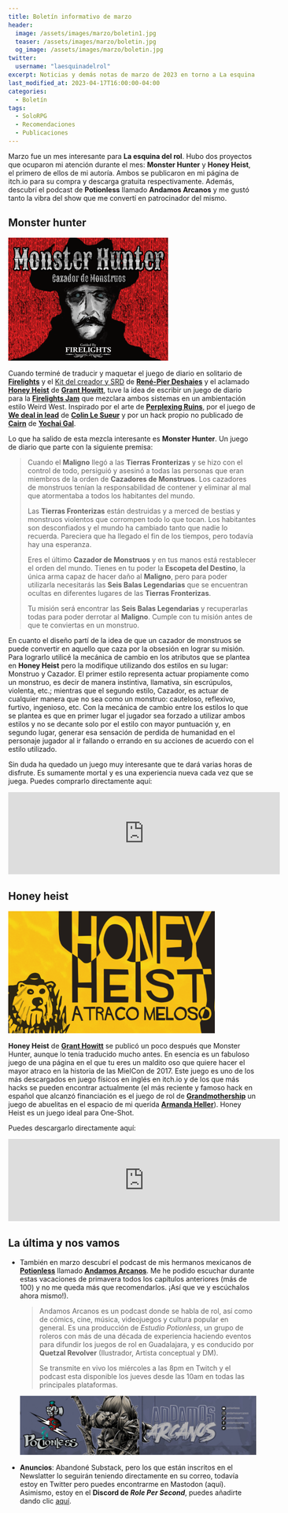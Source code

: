 ```yaml
---
title: Boletín informativo de marzo
header:
  image: /assets/images/marzo/boletin1.jpg
  teaser: /assets/images/marzo/boletin.jpg
  og_image: /assets/images/marzo/boletin.jpg
twitter:
  username: "laesquinadelrol"
excerpt: Noticias y demás notas de marzo de 2023 en torno a La esquina del rol
last_modified_at: 2023-04-17T16:00:00-04:00
categories:
  - Boletín
tags:
  - SoloRPG
  - Recomendaciones
  - Publicaciones
---
```


Marzo fue un mes interesante para **La esquina del rol**. Hubo dos proyectos que ocuparon mi atención durante el mes: **Monster Hunter** y **Honey Heist**, el primero de ellos de mi autoría. Ambos se publicaron en mi página de itch.io para su compra y descarga gratuita respectivamente. Además, descubrí el podcast de **Potionless** llamado **Andamos Arcanos** y me gustó tanto la vibra del show que me convertí en patrocinador del mismo.

## Monster hunter

<img src="/assets/images/marzo/monsterhunter.png" style="zoom:50%;" />



Cuando terminé de traducir y maquetar el juego de diario en solitario de **[Firelights](https://fari-rpgs.itch.io/firelights)** y el [Kit del creador y SRD](https://laesquinadelrol.itch.io/firelights-es) de [**René-Pier Deshaies**](https://twitter.com/RPDeshaies) y el aclamado **[Honey Heist](https://laesquinadelrol.itch.io/honeyheist)** de **[Grant Howitt](https://twitter.com/gshowitt)**, tuve la idea de escribir un juego de diario para la **[Firelights Jam]()** que mezclara ambos sistemas en un ambientación estilo Weird West. Inspirado por el arte de **[Perplexing Ruins](https://perplexingruins.itch.io/)**, por el juego de [**We deal in lead**](https://byodinsbeardrpg.itch.io/we-deal-in-lead) de **[Colin Le Sueur](https://twitter.com/ByOdinsBeardRPG)** y por un hack propio no publicado de **[Cairn](https://laesquinadelrol.itch.io/cairn-es)** de **[Yochai Gal](https://twitter.com/yochaigal1)**. 

Lo que ha salido de esta mezcla interesante es **Monster Hunter**. Un juego de diario que parte con la siguiente premisa:

> Cuando el **Maligno** llegó a las **Tierras Fronterizas** y se hizo con el control de todo, persiguió y asesinó a todas las personas que eran miembros de la orden de **Cazadores de Monstruos**. Los cazadores de monstruos tenían la responsabilidad de contener y eliminar al mal que atormentaba a todos los habitantes del mundo.
>
> Las **Tierras Fronterizas** están destruidas y a merced de bestias y monstruos violentos que corrompen todo lo que tocan. Los habitantes son desconfiados y el mundo ha cambiado tanto que nadie lo recuerda. Pareciera que ha llegado el fin de los tiempos, pero todavía hay una esperanza. 
>
> Eres el último **Cazador de Monstruos** y en tus manos está restablecer el orden del mundo. Tienes en tu poder la **Escopeta del Destino**, la única arma capaz de hacer daño al **Maligno**, pero para poder utilizarla necesitarás las **Seis Balas Legendarias** que se encuentran ocultas en diferentes lugares de las **Tierras Fronterizas**.
>
> Tu misión será encontrar las **Seis Balas Legendarias** y recuperarlas todas para poder derrotar al **Maligno**. Cumple con tu misión antes de que te conviertas en un monstruo.   
>

En cuanto el diseño partí de la idea de que un cazador de monstruos se puede convertir en aquello que caza por la obsesión en lograr su misión. Para lograrlo utilicé la mecánica de cambio en los atributos que se plantea en **Honey Heist** pero la modifique utilizando dos estilos en su lugar: Monstruo y Cazador. El primer estilo representa actuar propiamente como un monstruo, es decir de manera instintiva, llamativa, sin escrúpulos, violenta, etc.; mientras que el segundo estilo, Cazador, es actuar de cualquier manera que no sea como un monstruo: cauteloso, reflexivo, furtivo, ingenioso, etc. Con la mecánica de cambio entre los estilos lo que se plantea es que en primer lugar el jugador sea forzado a utilizar ambos estilos y no se decante solo por el estilo con mayor puntuación y, en segundo lugar, generar esa sensación de perdida de humanidad en el personaje jugador al ir fallando o errando en su acciones de acuerdo con el estilo utilizado. 

Sin duda ha quedado un juego muy interesante que te dará varias horas de disfrute. Es sumamente mortal y es una experiencia nueva cada vez que se juega. Puedes comprarlo directamente aquí:

<iframe frameborder="0" src="https://itch.io/embed/1976115?bg_color=012122&amp;fg_color=f5efef" width="552" height="167"><a href="https://laesquinadelrol.itch.io/monsterhunter">Monster Hunter by La esquina del rol 🎲</a></iframe>

## Honey heist

<img src="/assets/images/marzo/honeyheist.png" style="zoom:70%;" />

**Honey Heist** de **[Grant Howitt](https://twitter.com/gshowitt)** se publicó un poco después que Monster Hunter, aunque lo tenía traducido mucho antes. En esencia es un fabuloso juego de una página en el que tu eres un maldito oso que quiere hacer el mayor atraco en la historia de las MielCon de 2017. Este juego es uno de los más descargados en juego físicos en inglés en itch.io y de los que más hacks se pueden encontrar actualmente (el más reciente y famoso hack en español que alcanzó financiación es el juego de rol de **[Grandmothership](https://crowdfundr.com/GRANDMOTHERSHIP?ref=ab_7BtDM3_ab_0C6Pa9)** un juego de abuelitas en el espacio de mi querida [**Armanda Heller**](https://twitter.com/Armandah17)). Honey Heist es un juego ideal para One-Shot.

Puedes descargarlo directamente aquí:

<iframe frameborder="0" src="https://itch.io/embed/1989911?bg_color=222&amp;fg_color=fff" width="552" height="167"><a href="https://laesquinadelrol.itch.io/honeyheist">Honey Heist by La esquina del rol 🎲</a></iframe>


## La última y nos vamos

- También en marzo descubrí el podcast de mis hermanos mexicanos de **[Potionless](https://twitter.com/PotionlessMX)** llamado **[Andamos Arcanos](https://podcasters.spotify.com/pod/show/andamosarcanos)**. Me he podido escuchar durante estas vacaciones de primavera todos los capítulos anteriores (más de 100) y no me queda más que recomendarlos. ¡Así que ve y escúchalos ahora mismo!).

  > Andamos Arcanos es un podcast donde se habla de rol, así como de cómics, cine, música, videojuegos y cultura popular en general. Es una producción de *Estudio Potionless*,  un grupo de roleros con más de una década de experiencia haciendo eventos para difundir los juegos de rol en Guadalajara, y es conducido por **Quetzal Revolver** (Ilustrador, Artista conceptual y DM).
  >
  > Se transmite en vivo los miércoles a las 8pm en Twitch y el podcast esta disponible los jueves desde las 10am en todas las principales plataformas.

  ![](/assets/images/marzo/andamosarcanos.jpg)

- **Anuncios**: Abandoné Substack, pero los que están inscritos en el Newslatter lo seguirán teniendo directamente en su correo, todavía estoy en Twitter pero puedes encontrarme en Mastodon (aquí). Asimismo, estoy en el **Discord de *Role Per Second***, puedes añadirte dando clic [aquí](https://discord.com/invite/xs9QQQ4mFw).
